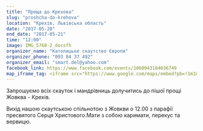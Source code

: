 ```yaml
---
title: "Проща до Крехова"
slug: "proshcha-do-krehova"
location: "Крехів, Львівська область"
date: "2017-05-20"
end_date: "2017-05-21"
time: "12:00"
image: IMG_5760-2_docsfh
organizer_name: "Католицьке скаутство Європи"
organizer_phone: "093 84 37 492"
organizer_email: "smart.del@yahoo.com"
facebook_link: https://www.facebook.com/events/1060943184036749
map_iframe_tag: <iframe src="https://www.google.com/maps/embed?pb=!1m18!1m12!1m3!1d20495.8759685536!2d23.794433529206636!3d50.04912173299362!2m3!1f0!2f0!3f0!3m2!1i1024!2i768!4f13.1!3m3!1m2!1s0x473b2f611671eb19%3A0x5d9980a9ab46801c!2z0JrRgNC10YXRltCyLCDQm9GM0LLRltCy0YHRjNC60LAg0L7QsdC70LDRgdGC0Yw!5e0!3m2!1suk!2sua!4v1495641748349" width="600" height="450" frameborder="0" style="border:0" allowfullscreen></iframe>
---
```


Запрошуємо всіх скауток і мандрівниць долучитись до пішої прощі Жовква - Крехів.

Вихід нашою скаутською спільнотою з Жовкви о 12.00 з парафії пресвятого Серця Христового.Мати з собою каримати, перекус та вервицю.
